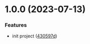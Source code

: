 # 1.0.0 (2023-07-13)


### Features

* init project ([430597d](https://github.com/dkhunt27/thunder-client-env-templater/commit/430597d5d209219c95476f2deb1789cecca6daba))



